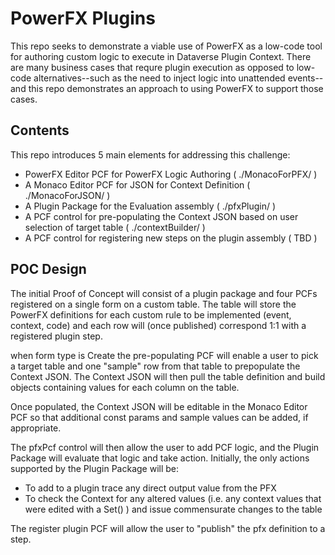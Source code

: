 # PowerFX Plugins

This repo seeks to demonstrate a viable use of PowerFX as a low-code tool for authoring custom logic to execute in Dataverse Plugin Context. There are many business cases that requre plugin execution as opposed to low-code alternatives--such as the need to inject logic into unattended events--and this repo demonstrates an approach to using PowerFX to support those cases.

## Contents

This repo introduces 5 main elements for addressing this challenge:
- PowerFX Editor PCF for PowerFX Logic Authoring ( ./MonacoForPFX/ )
- A Monaco Editor PCF for JSON for Context Definition ( ./MonacoForJSON/ )
- A Plugin Package for the Evaluation assembly ( ./pfxPlugin/ )
- A PCF control for pre-populating the Context JSON based on user selection of target table ( ./contextBuilder/ )
- A PCF control for registering new steps on the plugin assembly ( TBD )

## POC Design

The initial Proof of Concept will consist of a plugin package and four PCFs registered on a single form on a custom table. The table will store the PowerFX definitions for each custom rule to be implemented (event, context, code) and each row will (once published) correspond 1:1 with a registered plugin step.

when form type is Create the pre-populating PCF will enable a user to pick a target table and one "sample" row from that table to prepopulate the Context JSON. The Context JSON will then pull the table definition and build objects containing values for each column on the table.

Once populated, the Context JSON will be editable in the Monaco Editor PCF so that additional const params and sample values can be added, if appropriate.

The pfxPcf control will then allow the user to add PCF logic, and the Plugin Package will evaluate that logic and take action. Initially, the only actions supported by the Plugin Package will be:

- To add to a plugin trace any direct output value from the PFX
- To check the Context for any altered values (i.e. any context values that were edited with a Set() ) and issue commensurate changes to the table

The register plugin PCF will allow the user to "publish" the pfx definition to a step.

